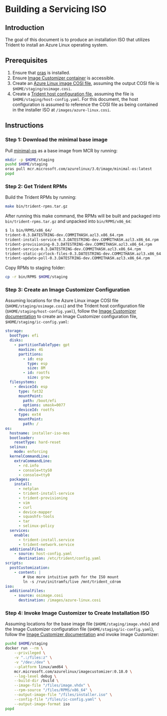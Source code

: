 
# Building a Servicing ISO

## Introduction

The goal of this document is to produce an installation ISO that utilizes Trident to install an Azure Linux operating system.

## Prerequisites

1. Ensure that [oras](https://oras.land/docs/installation/) is installed.
2. Ensure [Image Customizer container](https://microsoft.github.io/azure-linux-image-tools/imagecustomizer/quick-start/quick-start.html) is accessible.
3. Create an [Azure Linux image COSI file](./Building-a-Deployable-Image.md), assuming the output COSI file is `$HOME/staging/osimage.cosi`.
4. Create a [Trident host configuration file](./Writing-a-Simple-Host-Configuration.md), assuming the file is `$HOME/staging/host-config.yaml`. For this document, the host configuration is assumed to reference the COSI file as being contained in the installer ISO at `/images/azure-linux.cosi`.

## Instructions

### Step 1: Download the minimal base image

Pull [minimal-os](../Reference/Glossary.md#minimal-os) as a base image from MCR by running:

``` bash
mkdir -p $HOME/staging
pushd $HOME/staging
oras pull mcr.microsoft.com/azurelinux/3.0/image/minimal-os:latest
popd
```

### Step 2: Get Trident RPMs

Build the Trident RPMs by running:

``` bash
make bin/trident-rpms.tar.gz
```

After running this make command, the RPMs will be built and packaged into `bin/trident-rpms.tar.gz` and unpacked into `bin/RPMS/x86_64`:

``` bash
$ ls bin/RPMS/x86_64/
trident-0.3.DATESTRING-dev.COMMITHASH.azl3.x86_64.rpm
trident-install-service-0.3.DATESTRING-dev.COMMITHASH.azl3.x86_64.rpm
trident-provisioning-0.3.DATESTRING-dev.COMMITHASH.azl3.x86_64.rpm
trident-service-0.3.DATESTRING-dev.COMMITHASH.azl3.x86_64.rpm
trident-static-pcrlock-files-0.3.DATESTRING-dev.COMMITHASH.azl3.x86_64.rpm
trident-update-poll-0.3.DATESTRING-dev.COMMITHASH.azl3.x86_64.rpm
```

Copy RPMs to staging folder:

``` bash
cp -r bin/RPMS $HOME/staging
```

### Step 3: Create an Image Customizer Configuration

Assuming locations for the Azure Linux image COSI file (`$HOME/staging/osimage.cosi`) and the Trident host configuration file (`$HOME/staging/host-config.yaml`), follow the [Image Customizer documentation](https://microsoft.github.io/azure-linux-image-tools/imagecustomizer/how-to/live-iso.html) to create an Image Customizer configuration file, `$HOME/staging/ic-config.yaml`:

``` yaml
storage:
  bootType: efi
  disks:
    - partitionTableType: gpt
      maxSize: 4G
      partitions:
        - id: esp
          type: esp
          size: 8M
        - id: rootfs
          size: grow
  filesystems:
    - deviceId: esp
      type: fat32
      mountPoint:
        path: /boot/efi
        options: umask=0077
    - deviceId: rootfs
      type: ext4
      mountPoint:
        path: /
os:
  hostname: installer-iso-mos
  bootloader:
    resetType: hard-reset
  selinux:
    mode: enforcing
  kernelCommandLine:
    extraCommandLine:
      - rd.info
      - console=ttyS0
      - console=tty0
  packages:
    install:
      - netplan
      - trident-install-service
      - trident-provisioning
      - vim
      - curl
      - device-mapper
      - squashfs-tools
      - tar
      - selinux-policy
  services:
    enable:
      - trident-install.service
      - trident-network.service
  additionalFiles:
    - source: host-config.yaml
      destination: /etc/trident/config.yaml
scripts:
  postCustomization:
    - content: |
        # Use more intuitive path for the ISO mount
        ln -s /run/initramfs/live /mnt/trident_cdrom
iso:
  additionalFiles:
    - source: osimage.cosi
      destination: /images/azure-linux.cosi
```

### Step 4: Invoke Image Customizer to Create Installation ISO

Assuming locations for the base image file (`$HOME/staging/image.vhdx`) and the Image Customizer configuration file (`$HOME/staging/ic-config.yaml`), follow the [Image Customizer documentation](https://microsoft.github.io/azure-linux-image-tools/imagecustomizer/quick-start/quick-start.html) and invoke Image Customizer:

``` bash
pushd $HOME/staging
docker run --rm \
    --privileged \
    -v ".:/files:z" \
    -v "/dev:/dev" \
    --platform linux/amd64 \
    mcr.microsoft.com/azurelinux/imagecustomizer:0.18.0 \
    --log-level debug \
    --build-dir /build \
    --image-file "/files/image.vhdx" \
    --rpm-source "/files/RPMS/x86_64" \
    --output-image-file "/files/installer.iso" \
    --config-file "/files/ic-config.yaml" \
    --output-image-format iso
popd
```
